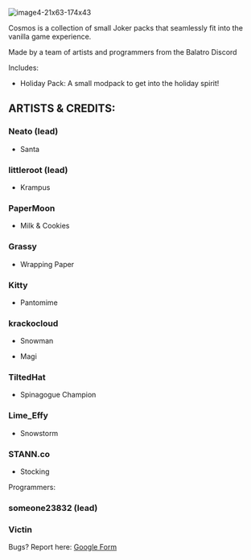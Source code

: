 ![image4-21x63-174x43](https://github.com/user-attachments/assets/339dfb57-15e8-4bb5-b23d-9a85842b21f9)

Cosmos is a collection of small Joker packs that seamlessly fit into the vanilla game experience. 

Made by a team of artists and programmers from the Balatro Discord 




Includes:

- Holiday Pack: A small modpack to get into the holiday spirit! 

## ARTISTS & CREDITS:

### Neato (lead)

- Santa   

### littleroot (lead)

- Krampus

### PaperMoon

- Milk & Cookies

### Grassy

- Wrapping Paper

### Kitty

- Pantomime 

### krackocloud

- Snowman

- Magi

### TiltedHat

- Spinagogue Champion

### Lime_Effy

- Snowstorm

### STANN.co

- Stocking

Programmers:

### someone23832 (lead)

### Victin


Bugs? Report here: [Google Form](https://docs.google.com/forms/d/e/1FAIpQLSefF9hNJJobJWNdwNakBwIT_M5PTTjkLnvrDbkU-YvB-Dy3Mw/viewform?usp=sharing)
